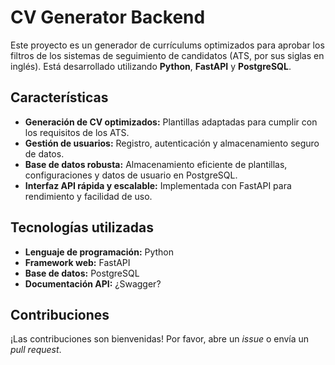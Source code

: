 # CV Generator Backend

Este proyecto es un generador de currículums optimizados para aprobar los filtros de los sistemas de seguimiento de candidatos (ATS, por sus siglas en inglés). Está desarrollado utilizando **Python**, **FastAPI** y **PostgreSQL**.

## Características
- **Generación de CV optimizados:** Plantillas adaptadas para cumplir con los requisitos de los ATS.
- **Gestión de usuarios:** Registro, autenticación y almacenamiento seguro de datos.
- **Base de datos robusta:** Almacenamiento eficiente de plantillas, configuraciones y datos de usuario en PostgreSQL.
- **Interfaz API rápida y escalable:** Implementada con FastAPI para rendimiento y facilidad de uso.

## Tecnologías utilizadas

- **Lenguaje de programación:** Python
- **Framework web:** FastAPI
- **Base de datos:** PostgreSQL
- **Documentación API:** ¿Swagger?

## Contribuciones

¡Las contribuciones son bienvenidas! Por favor, abre un _issue_ o envía un _pull request_.
